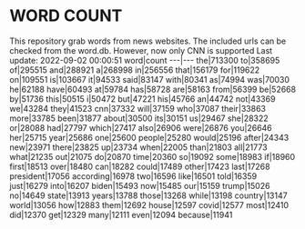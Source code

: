 # WORD COUNT
This repository grab words from news websites. The included urls can be checked from the word.db.
However, now only CNN is supported
Last update: 2022-09-02 00:00:51
word|count
---|---
the|713300
to|358695
of|295515
and|288921
a|268998
in|256556
that|156179
for|119622
on|109551
is|103667
it|94533
said|83147
with|80341
as|74994
was|70030
he|62188
have|60493
at|59784
has|58728
are|58163
from|56399
be|52668
by|51736
this|50515
i|50472
but|47221
his|45766
an|44742
not|43369
we|43284
they|41523
cnn|37332
will|37159
who|37087
their|33863
more|33785
been|31877
about|30500
its|30151
us|29467
she|28322
or|28088
had|27797
which|27417
also|26906
were|26876
you|26646
her|25715
year|25686
one|25600
people|25280
would|25196
after|24343
new|23971
there|23825
up|23734
when|22005
than|21803
all|21773
what|21235
out|21075
do|20870
time|20360
so|19092
some|18983
if|18960
first|18513
over|18480
can|18282
could|17489
other|17423
last|17268
president|17056
according|16978
two|16596
like|16501
told|16359
just|16279
into|16207
biden|15493
now|15485
our|15159
trump|15026
no|14649
state|13913
years|13788
those|13268
while|13198
country|13147
world|13056
how|12883
them|12692
house|12597
covid|12577
most|12410
did|12370
get|12329
many|12111
even|12094
because|11941

